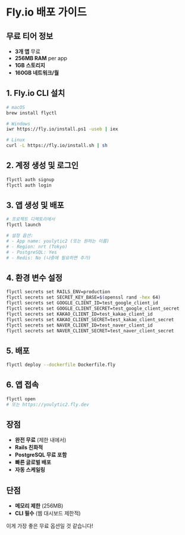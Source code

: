 # Fly.io 배포 가이드

## 무료 티어 정보
- **3개 앱** 무료
- **256MB RAM** per app
- **1GB 스토리지**
- **160GB 네트워크/월**

## 1. Fly.io CLI 설치
```bash
# macOS
brew install flyctl

# Windows
iwr https://fly.io/install.ps1 -useb | iex

# Linux
curl -L https://fly.io/install.sh | sh
```

## 2. 계정 생성 및 로그인
```bash
flyctl auth signup
flyctl auth login
```

## 3. 앱 생성 및 배포
```bash
# 프로젝트 디렉토리에서
flyctl launch

# 설정 옵션:
# - App name: youlytic2 (또는 원하는 이름)
# - Region: nrt (Tokyo)
# - PostgreSQL: Yes
# - Redis: No (나중에 필요하면 추가)
```

## 4. 환경 변수 설정
```bash
flyctl secrets set RAILS_ENV=production
flyctl secrets set SECRET_KEY_BASE=$(openssl rand -hex 64)
flyctl secrets set GOOGLE_CLIENT_ID=test_google_client_id
flyctl secrets set GOOGLE_CLIENT_SECRET=test_google_client_secret
flyctl secrets set KAKAO_CLIENT_ID=test_kakao_client_id
flyctl secrets set KAKAO_CLIENT_SECRET=test_kakao_client_secret
flyctl secrets set NAVER_CLIENT_ID=test_naver_client_id
flyctl secrets set NAVER_CLIENT_SECRET=test_naver_client_secret
```

## 5. 배포
```bash
flyctl deploy --dockerfile Dockerfile.fly
```

## 6. 앱 접속
```bash
flyctl open
# 또는 https://youlytic2.fly.dev
```

## 장점
- **완전 무료** (제한 내에서)
- **Rails 친화적**
- **PostgreSQL 무료 포함**
- **빠른 글로벌 배포**
- **자동 스케일링**

## 단점
- **메모리 제한** (256MB)
- **CLI 필수** (웹 대시보드 제한적)

이게 가장 좋은 무료 옵션일 것 같습니다!